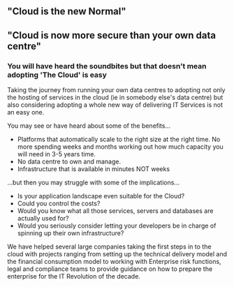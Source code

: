 ## "Cloud is the new Normal"
## "Cloud is now more secure than your own data centre"

### You will have heard the soundbites but that doesn't mean adopting 'The Cloud' is easy

Taking the journey from running your own data centres to adopting not only the hosting of services in the cloud (ie in somebody else's data centre) but also considering adopting a whole new way of delivering IT Services is not an easy one.

You may see or have heard about some of the benefits...  
* Platforms that automatically scale to the right size at the right time.  No more spending weeks and months working out how much capacity you will need in 3-5 years time.  
* No data centre to own and manage.  
* Infrastructure that is available in minutes NOT weeks



...but then you may struggle with some of the implications...  
* Is your application landscape even suitable for the Cloud?  
* Could you control the costs?  
* Would you know what all those services, servers and databases are actually used for?  
* Would you seriously consider letting your developers be in charge of spinning up their own infrastructure?  

We have helped several large companies taking the first steps in to the cloud with projects ranging from setting up the technical delivery model and the financial consumption model to working with Enterprise risk functions, legal and compliance teams to provide guidance on how to prepare the enterprise for the IT Revolution of the decade.
